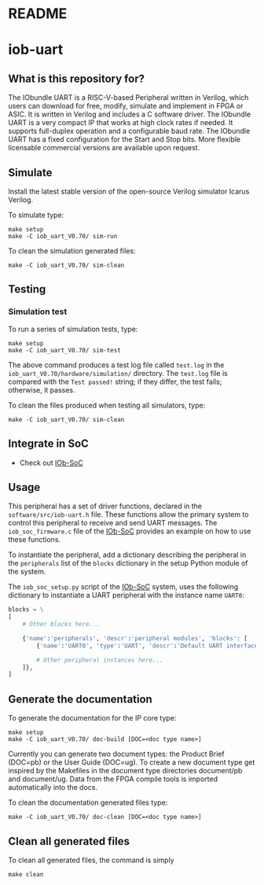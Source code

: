# README #

# iob-uart

## What is this repository for? ##

The IObundle UART is a RISC-V-based Peripheral written in Verilog, which users
can download for free, modify, simulate and implement in FPGA or ASIC. It is
written in Verilog and includes a C software driver.  The IObundle UART is a
very compact IP that works at high clock rates if needed. It supports
full-duplex operation and a configurable baud rate. The IObundle UART has a
fixed configuration for the Start and Stop bits. More flexible licensable
commercial versions are available upon request.

## Simulate

Install the latest stable version of the open-source Verilog simulator Icarus Verilog.

To simulate type:
```
make setup
make -C iob_uart_V0.70/ sim-run
```

To clean the simulation generated files:
```
make -C iob_uart_V0.70/ sim-clean
```

## Testing

### Simulation test

To run a series of simulation tests, type:

```
make setup
make -C iob_uart_V0.70/ sim-test
```

The above command produces a test log file called `test.log` in the `iob_uart_V0.70/hardware/simulation/`
directory. The `test.log` file is compared with the `Test passed!` string; if they differ, the test fails; otherwise, it
passes.

To clean the files produced when testing all simulators, type:

```
make -C iob_uart_V0.70/ sim-clean
```

## Integrate in SoC ##

* Check out [IOb-SoC](https://github.com/IObundle/iob-soc)

## Usage

This peripheral has a set of driver functions, declared in the `software/src/iob-uart.h` file.
These functions allow the primary system to control this peripheral to receive and send UART messages.
The `iob_soc_firmware.c` file of the [IOb-SoC](https://github.com/IObundle/iob-soc) provides an example on how to use these functions.

To instantiate the peripheral, add a dictionary describing the peripheral in the `peripherals` list of the `blocks` dictionary in the setup Python module of the system.

The `iob_soc_setup.py` script of the [IOb-SoC](https://github.com/IObundle/iob-soc) system, uses the following dictionary to instantiate a UART peripheral with the instance name `UART0`:
```Python
blocks = \
[
    # Other blocks here...

    {'name':'peripherals', 'descr':'peripheral modules', 'blocks': [
        {'name':'UART0', 'type':'UART', 'descr':'Default UART interface', 'params':{}},

        # Other peripheral instances here...
    ]},
]
```


## Generate the documentation ##

To generate the documentation for the IP core type:
```
make setup
make -C iob_uart_V0.70/ doc-build [DOC=<doc type name>]
```

Currently you can generate two document types: the Product Brief (DOC=pb)
or the User Guide (DOC=ug). To create a new document type get inspired by
the Makefiles in the document type directories document/pb and document/ug. Data
from the FPGA compile tools is imported automatically into the docs.

To clean the documentation generated files type:
```
make -C iob_uart_V0.70/ doc-clean [DOC=<doc type name>]
```


## Clean all generated files ##
To clean all generated files, the command is simply
```
make clean
```
